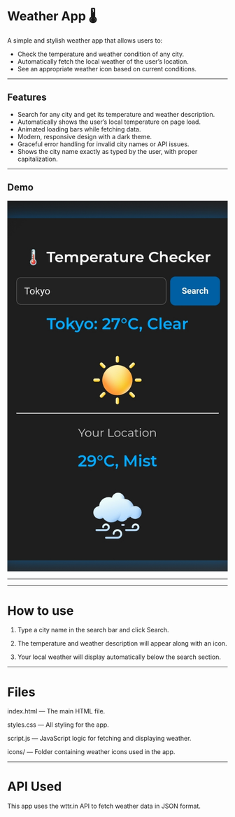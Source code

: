 # Weather App 🌡️

A simple and stylish weather app that allows users to:

- Check the temperature and weather condition of any city.
- Automatically fetch the local weather of the user’s location.
- See an appropriate weather icon based on current conditions.

---

## Features

- Search for any city and get its temperature and weather description.
- Automatically shows the user’s local temperature on page load.
- Animated loading bars while fetching data.
- Modern, responsive design with a dark theme.
- Graceful error handling for invalid city names or API issues.
- Shows the city name exactly as typed by the user, with proper capitalization.

---

## Demo

![Weather App Demo](example.png)

---





---

# How to use

1. Type a city name in the search bar and click Search.


2. The temperature and weather description will appear along with an icon.


3. Your local weather will display automatically below the search section.




---

# Files

index.html — The main HTML file.

styles.css — All styling for the app.

script.js — JavaScript logic for fetching and displaying weather.

icons/ — Folder containing weather icons used in the app.



---

# API Used

This app uses the wttr.in API to fetch weather data in JSON format.
